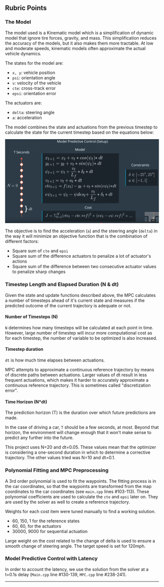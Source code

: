 ## Rubric Points

### The Model
The model used is a Kinematic model which is a  simplification of dynamic model that ignore tire forces, gravity, and mass. This simplification reduces the accuracy of the models, but it also makes them more tractable. At low and moderate speeds, kinematic models often approximate the actual vehicle dynamics.

The states for the model are:
* `x, y`: vehicle position
* `psi`: orientation angle
* `v`: velocity of the vehicle
* `cte`: cross-track error
* `epsi`: orientation error

The actuators are:
* `delta`: steering angle
* `a`:  acceleration

The model combines the state and actuations from the previous timestep to calculate the state for the current timestep based on the equations below:

![equations](./eqns.png)

The objective is to find the acceleration (`a`) and the steering angle (`delta`) in the way it will minimize an objective function that is the combination of different factors:

* Square sum of `cte` and `epsi`
* Square sum of the difference actuators to penalize a lot of actuator's actions
* Square sum of the difference between two consecutive actuator values to penalize sharp changes

### Timestep Length and Elapsed Duration (N & dt)

Given the state and update functions described above, the MPC calculates a number of timesteps ahead of it's current state and measures if the predicted outcome of the current trajectory is adequate or not.

#### Number of Timesteps (N)

`N` determines how many timesteps will be calculated at each point in time. However, large number of timestep will incur more computational cost as for each timestep, the number of variable to be optimized is also increased.

#### Timestep duration

`dt` is how much time elapses between actuations.

MPC attempts to approximate a continuous reference trajectory by means of discrete paths between actuations. Larger values of dt result in less frequent actuations, which makes it harder to accurately approximate a continuous reference trajectory. This is sometimes called "discretization error".

#### Time Horizon (N*dt)
The prediction horizon (T) is the duration over which future predictions are made.

In the case of driving a car, `T` should be a few seconds, at most. Beyond that horizon, the environment will change enough that it won't make sense to predict any further into the future.

This project uses N=20 and dt=0.05. These values mean that the optimizer is considering a one-second duration in which to determine a corrective trajectory. The other values tried was N=10 and dt=0.1.

### Polynomial Fitting and MPC Preprocessing

A 3rd order polynomial is used to fit the waypoints. The fitting process is in the car coordinates, so that the waypoints are transformed from the map coordinates to the car coordinates (see `main.cpp` lines #103-113). These polynomial coefficients are used to calculate the `cte` and `epsi` later on. They are used by the solver as well to create a reference trajectory.

Weights for each cost item were tuned manually to find a working solution.
* 60, 150, 1 for the reference states
* 60, 60, for the actuators
* 30000, 9000 for sequential actuation

Large weight on the cost related to the change of delta is used to ensure a smooth change of steering angle. The target speed is set for 120mph.

### Model Predictive Control with Latency

In order to account the latency, we use the solution from the solver at a t=0.1s delay (`Main.cpp` line #130-139, `MPC.cpp` line #238-241).

---